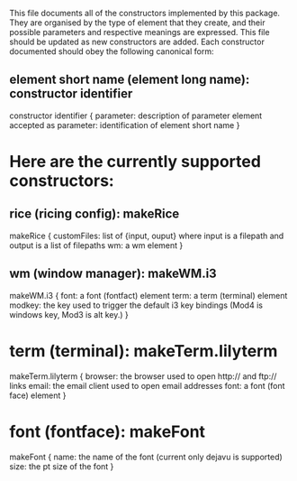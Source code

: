   This file documents all of the constructors implemented by this package. They are organised by the type of element that they create, and their possible parameters and respective meanings are expressed.
  This file should be updated as new constructors are added. Each constructor documented should obey the following canonical form:

## element short name (element long name): constructor identifier
constructor identifier {
  parameter: description of parameter
  element accepted as parameter: identification of element short name
}

# Here are the currently supported constructors:

## rice (ricing config): makeRice
makeRice {
  customFiles: list of {input, ouput} where input is a filepath and output is a list of filepaths
  wm: a wm element
}

## wm (window manager): makeWM.i3
makeWM.i3 {
  font: a font (fontfact) element
  term: a term (terminal) element
  modkey: the key used to trigger the default i3 key bindings
    (Mod4 is windows key, Mod3 is alt key.)
}

# term (terminal): makeTerm.lilyterm
makeTerm.lilyterm {
  browser: the browser used to open http:// and ftp:// links
  email: the email client used to open email addresses
  font: a font (font face) element
}

# font (fontface): makeFont
makeFont {
  name: the name of the font (current only dejavu is supported)
  size: the pt size of the font
}
